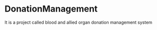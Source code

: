 DonationManagement
==================

It is a project called blood and allied organ donation management system
